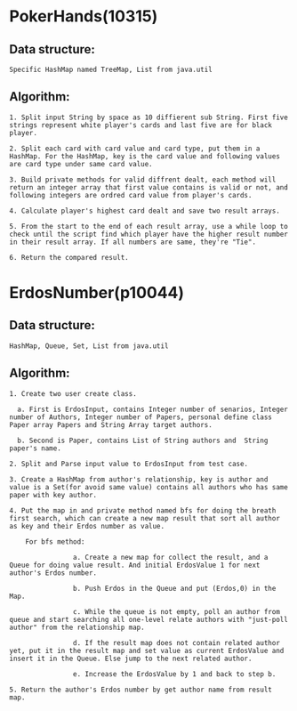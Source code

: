 # PokerHands(10315)

## Data structure:     

    Specific HashMap named TreeMap, List from java.util

## Algorithm:    

    1. Split input String by space as 10 diffierent sub String. First five strings represent white player's cards and last five are for black player. 

    2. Split each card with card value and card type, put them in a HashMap. For the HashMap, key is the card value and following values are card type under same card value.

    3. Build private methods for valid diffrent dealt, each method will return an integer array that first value contains is valid or not, and following integers are ordred card value from player's cards. 

    4. Calculate player's highest card dealt and save two result arrays.

    5. From the start to the end of each result array, use a while loop to check until the script find which player have the higher result number in their result array. If all numbers are same, they're "Tie".

    6. Return the compared result.


# ErdosNumber(p10044)

## Data structure:     

    HashMap, Queue, Set, List from java.util

## Algorithm:    

    1. Create two user create class.         
    
	  a. First is ErdosInput, contains Integer number of senarios, Integer number of Authors, Integer number of Papers, personal define class Paper array Papers and String Array target authors.                 
	  
      b. Second is Paper, contains List of String authors and  String paper's name.

    2. Split and Parse input value to ErdosInput from test case.

    3. Create a HashMap from author's relationship, key is author and value is a Set(for avoid same value) contains all authors who has same paper with key author.

    4. Put the map in and private method named bfs for doing the breath first search, which can create a new map result that sort all author as key and their Erdos number as value. 

        For bfs method:

                    a. Create a new map for collect the result, and a Queue for doing value result. And initial ErdosValue 1 for next author's Erdos number.            

                    b. Push Erdos in the Queue and put (Erdos,0) in the Map.            
                    
                    c. While the queue is not empty, poll an author from queue and start searching all one-level relate authors with "just-poll author" from the relationship map.            
                    
                    d. If the result map does not contain related author yet, put it in the result map and set value as current ErdosValue and insert it in the Queue. Else jump to the next related author.            
                    
                    e. Increase the ErdosValue by 1 and back to step b.

    5. Return the author's Erdos number by get author name from result map.
